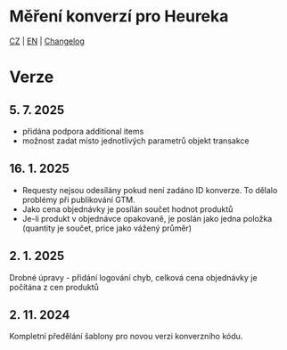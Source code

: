 # Měření konverzí pro Heureka

[CZ](https://github.com/pavelsabatka/gtm-heureka/blob/master/README.md) | [EN](https://github.com/pavelsabatka/gtm-heureka/blob/master/README-EN.md) | [Changelog](https://github.com/pavelsabatka/gtm-heureka/blob/master/CHANGELOG.md)

# Verze

## 5. 7. 2025

* přidána podpora additional items
* možnost zadat místo jednotlivých parametrů objekt transakce


## 16. 1. 2025

* Requesty nejsou odesílány pokud není zadáno ID konverze. To dělalo problémy při publikování GTM.
* Jako cena objednávky je posílán součet hodnot produktů
* Je-li produkt v objednávce opakovaně, je poslán jako jedna položka (quantity je součet, price jako vážený průměr)


## 2. 1. 2025
Drobné úpravy - přidání logování chyb, celková cena objednávky je počítána z cen produktů

## 2. 11. 2024
Kompletní předělání šablony pro novou verzi konverzního kódu.